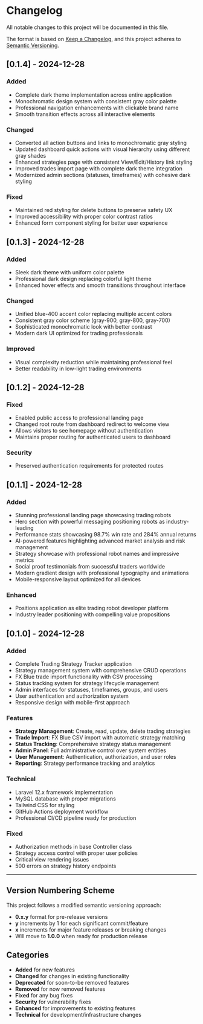 # Changelog

All notable changes to this project will be documented in this file.

The format is based on [Keep a Changelog](https://keepachangelog.com/en/1.0.0/),
and this project adheres to [Semantic Versioning](https://semver.org/spec/v2.0.0.html).

## [0.1.4] - 2024-12-28

### Added
- Complete dark theme implementation across entire application
- Monochromatic design system with consistent gray color palette
- Professional navigation enhancements with clickable brand name
- Smooth transition effects across all interactive elements

### Changed
- Converted all action buttons and links to monochromatic gray styling
- Updated dashboard quick actions with visual hierarchy using different gray shades
- Enhanced strategies page with consistent View/Edit/History link styling
- Improved trades import page with complete dark theme integration
- Modernized admin sections (statuses, timeframes) with cohesive dark styling

### Fixed
- Maintained red styling for delete buttons to preserve safety UX
- Improved accessibility with proper color contrast ratios
- Enhanced form component styling for better user experience

## [0.1.3] - 2024-12-28

### Added
- Sleek dark theme with uniform color palette
- Professional dark design replacing colorful light theme
- Enhanced hover effects and smooth transitions throughout interface

### Changed
- Unified blue-400 accent color replacing multiple accent colors
- Consistent gray color scheme (gray-900, gray-800, gray-700)
- Sophisticated monochromatic look with better contrast
- Modern dark UI optimized for trading professionals

### Improved
- Visual complexity reduction while maintaining professional feel
- Better readability in low-light trading environments

## [0.1.2] - 2024-12-28

### Fixed
- Enabled public access to professional landing page
- Changed root route from dashboard redirect to welcome view
- Allows visitors to see homepage without authentication
- Maintains proper routing for authenticated users to dashboard

### Security
- Preserved authentication requirements for protected routes

## [0.1.1] - 2024-12-28

### Added
- Stunning professional landing page showcasing trading robots
- Hero section with powerful messaging positioning robots as industry-leading
- Performance stats showcasing 98.7% win rate and 284% annual returns
- AI-powered features highlighting advanced market analysis and risk management
- Strategy showcase with professional robot names and impressive metrics
- Social proof testimonials from successful traders worldwide
- Modern gradient design with professional typography and animations
- Mobile-responsive layout optimized for all devices

### Enhanced
- Positions application as elite trading robot developer platform
- Industry leader positioning with compelling value propositions

## [0.1.0] - 2024-12-28

### Added
- Complete Trading Strategy Tracker application
- Strategy management system with comprehensive CRUD operations
- FX Blue trade import functionality with CSV processing
- Status tracking system for strategy lifecycle management
- Admin interfaces for statuses, timeframes, groups, and users
- User authentication and authorization system
- Responsive design with mobile-first approach

### Features
- **Strategy Management**: Create, read, update, delete trading strategies
- **Trade Import**: FX Blue CSV import with automatic strategy matching
- **Status Tracking**: Comprehensive strategy status management
- **Admin Panel**: Full administrative control over system entities
- **User Management**: Authentication, authorization, and user roles
- **Reporting**: Strategy performance tracking and analytics

### Technical
- Laravel 12.x framework implementation
- MySQL database with proper migrations
- Tailwind CSS for styling
- GitHub Actions deployment workflow
- Professional CI/CD pipeline ready for production

### Fixed
- Authorization methods in base Controller class
- Strategy access control with proper user policies
- Critical view rendering issues
- 500 errors on strategy history endpoints

---

## Version Numbering Scheme

This project follows a modified semantic versioning approach:
- **0.x.y** format for pre-release versions
- **y** increments by 1 for each significant commit/feature
- **x** increments for major feature releases or breaking changes
- Will move to **1.0.0** when ready for production release

## Categories

- **Added** for new features
- **Changed** for changes in existing functionality  
- **Deprecated** for soon-to-be removed features
- **Removed** for now removed features
- **Fixed** for any bug fixes
- **Security** for vulnerability fixes
- **Enhanced** for improvements to existing features
- **Technical** for development/infrastructure changes 